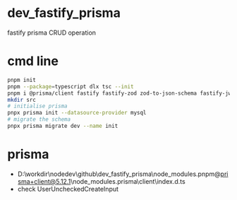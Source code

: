 # dev_fastify_prisma
fastify prisma CRUD operation
# cmd line
```bash
pnpm init 
pnpm --package=typescript dlx tsc --init
pnpm i @prisma/client fastify fastify-zod zod-to-json-schema fastify-jwt
mkdir src
# initialise prisma
pnpx prisma init --datasource-provider mysql
# migrate the schema
pnpx prisma migrate dev --name init
```
# prisma
* D:\workdir\nodedev\github\dev_fastify_prisma\node_modules\.pnpm\@prisma+client@5.12.1\node_modules\.prisma\client\index.d.ts
* check UserUncheckedCreateInput
